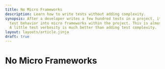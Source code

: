 ```yaml
---
title: No Micro Frameworks
description: Learn how to write tests without adding complexity.
synopsis: After a developer writes a few hundred tests in a project, it's tempting to start generalizing
  test behavior into micro frameworks within the project. This is almost always counterproductive.
  A little test verbosity is much better than adding test complexity.
layout: layouts/article.jinja
draft: true
---
```

# No Micro Frameworks

